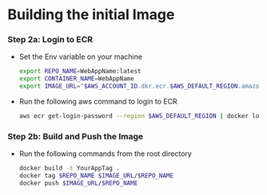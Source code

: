 # Building the initial Image

### Step 2a: Login to ECR

- Set the Env variable on your machine
  ```bash
  export REPO_NAME=WebAppName:latest
  export CONTAINER_NAME=WebAppName
  export IMAGE_URL="$AWS_ACCOUNT_ID.dkr.ecr.$AWS_DEFAULT_REGION.amazonaws.com" 
  ```
- Run the following aws command to login to ECR
  ```bash
  aws ecr get-login-password --region $AWS_DEFAULT_REGION | docker login --username AWS --password-stdin $IMAGE_URL
  ```
### Step 2b: Build and Push the Image

- Run the following commands from the root directory
  ```bash
  docker build -t YourAppTag .
  docker tag $REPO_NAME $IMAGE_URL/$REPO_NAME
  docker push $IMAGE_URL/$REPO_NAME
  ```
